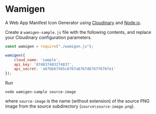 # Wamigen

A Web App Manifest Icon Generator using [Cloudinary](https://cloudinary.com/) and [Node.js](https://nodejs.org).


Create a `wamigen-sample.js` file with the following contents, and replace your Cloudinary configuration parameters. 

```javascript
const wamigen = require("./wamigen.js");

wamigen({
    cloud_name: 'sample', 
    api_key: '874837483274837', 
    api_secret: 'a676b67565c6767a6767d6767f676fe1' 
});
```

Run

```
node wamigen-sample source-image
```

where `source-image` is the name (without extension) of the source PNG image from the source subdirectory (`source\source-image.png`).
